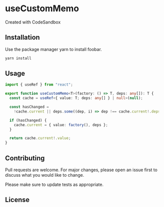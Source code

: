 
# useCustomMemo
Created with CodeSandbox

## Installation

Use the package manager yarn to install foobar.

```bash
yarn install
```

## Usage

```typescript
import { useRef } from "react";

export function useCustomMemo<T>(factory: () => T, deps: any[]): T {
  const cache = useRef<{ value: T; deps: any[] } | null>(null);

  const hasChanged =
    !cache.current || deps.some((dep, i) => dep !== cache.current!.deps[i]);

  if (hasChanged) {
    cache.current = { value: factory(), deps };
  }

  return cache.current!.value;
}


```

## Contributing

Pull requests are welcome. For major changes, please open an issue first
to discuss what you would like to change.

Please make sure to update tests as appropriate.

## License
